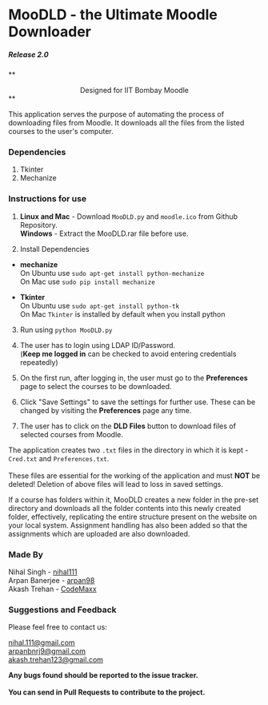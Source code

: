 # MooDLD - the Ultimate Moodle Downloader

##### Release 2.0

** <center> Designed for IIT Bombay Moodle </center> **

This application serves the purpose of automating the process of downloading files from Moodle.
It downloads all the files from the listed courses to the user's computer.

### Dependencies

1. Tkinter
2. Mechanize

### Instructions for use

1. **Linux and Mac** - Download `MooDLD.py` and `moodle.ico` from Github Repository.<br/>
**Windows** - Extract the MooDLD.rar file before use.

2. Install Dependencies
  - **mechanize**  <br/>On Ubuntu use `sudo apt-get install python-mechanize`<br/>
  On Mac use `sudo pip install mechanize`

  - **Tkinter** <br/>
  On Ubuntu use `sudo apt-get install python-tk`<br>
  On Mac `Tkinter` is installed by default when you install python

3. Run using `python MooDLD.py`

4. The user has to login using LDAP ID/Password. <br/>(**Keep me logged in** can be checked to avoid entering credentials repeatedly)

5. On the first run, after logging in, the user must go to the **Preferences** page to select the courses to be downloaded.

6. Click "Save Settings" to save the settings for further use. These can be changed by visiting the **Preferences** page any time.

7. The user has to click on the **DLD Files** button to download files of selected courses from Moodle.


The application creates two `.txt` files in the directory in which it is kept - `Cred.txt` and `Preferences.txt`.
<br/><br/>These files are essential for the working of the application and must **NOT** be deleted! Deletion of above files will lead to loss in saved settings.<br/>

If a course has folders within it, MooDLD creates a new folder in the pre-set directory and downloads all the folder contents into this newly created folder, effectively, replicating the entire structure present on the website on your local system.
Assignment handling has also been added so that the assignments which are uploaded are also downloaded.

### Made By
Nihal Singh - [nihal111](https://github.com/nihal111)<br/>
Arpan Banerjee - [arpan98](https://github.com/arpan98)<br/>
Akash Trehan - [CodeMaxx](https://github.com/CodeMaxx)

### Suggestions and Feedback

Please feel free to contact us:

[nihal.111@gmail.com](nihal.111@gmail.com)<br/>
[arpanbnrj9@gmail.com](arpanbnrj9@gmail.com)<br/>
[akash.trehan123@gmail.com](akash.trehan123@gmail.com)<br/>

**Any bugs found should be reported to the issue tracker.**<br/><br/>
**You can send in Pull Requests to contribute to the project.**

